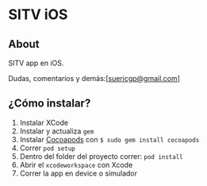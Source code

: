 SITV iOS
====================

About
-----
SITV app en iOS.

Dudas, comentarios y demás:[suericgp@gmail.com]



¿Cómo instalar?
--------------

1. Instalar XCode
2. Instalar y actualiza `gem`
2. Instalar [Cocoapods](http://guides.cocoapods.org/using/getting-started.html) con `$ sudo gem install cocoapods`
3. Correr `pod setup`
4. Dentro del folder del proyecto correr: `pod install`
5. Abrir el `xcodeworkspace` con Xcode
6. Correr la app en device o simulador

